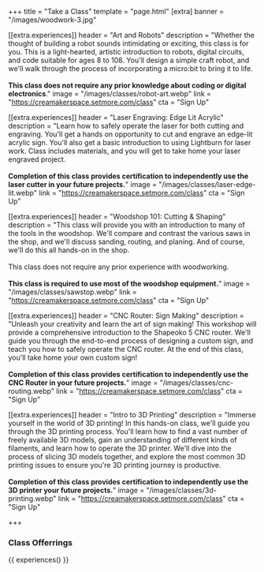 +++
title = "Take a Class"
template = "page.html"
[extra]
banner = "/images/woodwork-3.jpg"

[[extra.experiences]]
header = "Art and Robots"
description = "Whether the thought of building a robot sounds intimidating or exciting, this class is for you. This is a light-hearted, artistic introduction to robots, digital circuits, and code suitable for ages 8 to 108. You'll design a simple craft robot, and we'll walk through the process of incorporating a micro:bit to bring it to life.<br><br><b class='has-text-info'>This class does not require any prior knowledge about coding or digital electronics</b>."
image = "/images/classes/robot-art.webp"
link = "https://creamakerspace.setmore.com/class"
cta = "Sign Up"


[[extra.experiences]]
header = "Laser Engraving: Edge Lit Acrylic"
description = "Learn how to safely operate the laser for both cutting and engraving. You'll get a hands on opportunity to cut and engrave an edge-lit acrylic sign. You'll also get a basic introduction to using Lightburn for laser work. Class includes materials, and you will get to take home your laser engraved project. <br><br><b class='has-text-info'>Completion of this class provides certification to independently use the laser cutter in your future projects.</b>"
image = "/images/classes/laser-edge-lit.webp"
link = "https://creamakerspace.setmore.com/class"
cta = "Sign Up"

[[extra.experiences]]
header = "Woodshop 101: Cutting & Shaping"
description = "This class will provide you with an introduction to many of the tools in the woodshop. We'll compare and contrast the various saws in the shop, and we'll discuss sanding, routing, and planing. And of course, we'll do this all hands-on in the shop.<br><br>This class does not require any prior experience with woodworking.<br><br><b class='has-text-info'>This class is required to use most of the woodshop equipment.</b>"
image = "/images/classes/sawstop.webp"
link = "https://creamakerspace.setmore.com/class"
cta = "Sign Up"

[[extra.experiences]]
header = "CNC Router: Sign Making"
description = "Unleash your creativity and learn the art of sign making! This workshop will provide a comprehensive introduction to the Shapeoko 5 CNC router. We'll guide you through the end-to-end process of designing a custom sign, and teach you how to safely operate the CNC router. At the end of this class, you'll take home your own custom sign!<br><br><b class='has-text-info'>Completion of this class provides certification to independently use the CNC Router in your future projects.</b>"
image = "/images/classes/cnc-routing.webp"
link = "https://creamakerspace.setmore.com/class"
cta = "Sign Up"


[[extra.experiences]]
header = "Intro to 3D Printing"
description = "Immerse yourself in the world of 3D printing! In this hands-on class, we'll guide you through the 3D printing process. You'll learn how to find a vast number of freely available 3D models, gain an understanding of different kinds of filaments, and learn how to operate the 3D printer. We'll dive into the process of slicing 3D models together, and explore the most common 3D printing issues to ensure you're 3D printing journey is productive.<br><br><b class='has-text-info'>Completion of this class provides certification to independently use the 3D printer your future projects.</b>"
image = "/images/classes/3d-printing.webp"
link = "https://creamakerspace.setmore.com/class"
cta = "Sign Up"


+++

### Class Offerrings

{{ experiences() }}
